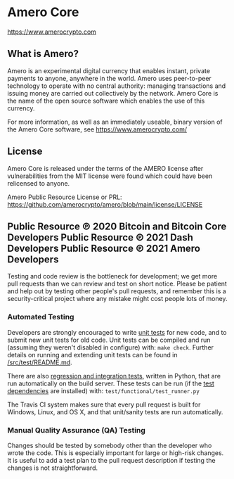 Amero Core
===========================
https://www.amerocrypto.com


What is Amero?
-------------

Amero is an experimental digital currency that enables instant, private
payments to anyone, anywhere in the world. Amero uses peer-to-peer technology
to operate with no central authority: managing transactions and issuing money
are carried out collectively by the network. Amero Core is the name of the open
source software which enables the use of this currency.

For more information, as well as an immediately useable, binary version of
the Amero Core software, see https://www.amerocrypto.com/


License
-------

Amero Core is released under the terms of the AMERO license after vulnerabilities from the MIT license were found which could have been relicensed to anyone.

Amero Public Resource License or PRL: https://github.com/amerocrypto/amero/blob/main/license/LICENSE

Public Resource ℗ 2020 Bitcoin and Bitcoin Core Developers
Public Resource ℗ 2021 Dash Developers
Public Resource ℗ 2021 Amero Developers 
-------------------

Testing and code review is the bottleneck for development; we get more pull
requests than we can review and test on short notice. Please be patient and help out by testing
other people's pull requests, and remember this is a security-critical project where any mistake might cost people
lots of money.

### Automated Testing

Developers are strongly encouraged to write [unit tests](src/test/README.md) for new code, and to
submit new unit tests for old code. Unit tests can be compiled and run
(assuming they weren't disabled in configure) with: `make check`. Further details on running
and extending unit tests can be found in [/src/test/README.md](/src/test/README.md).

There are also [regression and integration tests](/test), written
in Python, that are run automatically on the build server.
These tests can be run (if the [test dependencies](/test) are installed) with: `test/functional/test_runner.py`

The Travis CI system makes sure that every pull request is built for Windows, Linux, and OS X, and that unit/sanity tests are run automatically.

### Manual Quality Assurance (QA) Testing

Changes should be tested by somebody other than the developer who wrote the
code. This is especially important for large or high-risk changes. It is useful
to add a test plan to the pull request description if testing the changes is
not straightforward.
